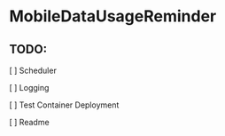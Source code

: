 # MobileDataUsageReminder

## TODO:

[ ] Scheduler

[ ] Logging

[ ] Test Container Deployment

[ ] Readme

